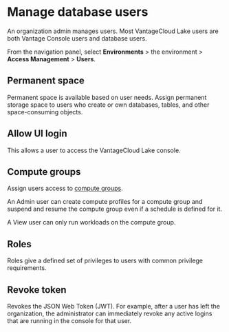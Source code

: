 # Manage database users


An organization admin manages users. Most VantageCloud Lake users are both Vantage Console users and database users.

From the navigation panel, select **Environments** > the environment > **Access Management** > **Users**.

## Permanent space


Permanent space is available based on user needs. Assign permanent storage space to users who create or own databases, tables, and other space-consuming objects.

## Allow UI login


This allows a user to access the VantageCloud Lake console.

## Compute groups


Assign users access to [compute groups](mqu1640280532737.md).

An Admin user can create compute profiles for a compute group and suspend and resume the compute group even if a schedule is defined for it.

A View user can only run workloads on the compute group.

## Roles


Roles give a defined set of privileges to users with common privilege requirements.

## Revoke token


Revokes the JSON Web Token (JWT). For example, after a user has left the organization, the administrator can immediately revoke any active logins that are running in the console for that user.

